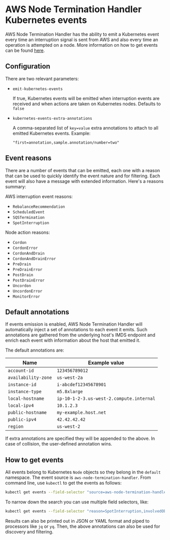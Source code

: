 # AWS Node Termination Handler Kubernetes events

AWS Node Termination Handler has the ability to emit a Kubernetes event every time an interruption signal is sent from AWS and also every time an operation is attempted on a node. More information on how to get events can be found [here](https://kubernetes.io/docs/tasks/debug-application-cluster/debug-application-introspection/).

## Configuration

There are two relevant parameters:

* `emit-kubernetes-events`

	If true, Kubernetes events will be emitted when interruption events are received and when actions are taken on Kubernetes nodes. Defaults to `false`

*  `kubernetes-events-extra-annotations`

	A comma-separated list of `key=value` extra annotations to attach to all emitted Kubernetes events. Example:
	
	`"first=annotation,sample.annotation/number=two"`

## Event reasons

There are a number of events that can be emitted, each one with a reason that can be used to quickly identify the event nature and for filtering. Each event will also have a message with extended information. Here's a reasons summary:

AWS interruption event reasons:

* `RebalanceRecommendation`
* `ScheduledEvent`
* `SQSTermination`
* `SpotInterruption`

Node action reasons:

* `Cordon`
* `CordonError`
* `CordonAndDrain`
* `CordonAndDrainError`
* `PreDrain`
* `PreDrainError`
* `PostDrain`
* `PostDrainError`
* `Uncordon`
* `UncordonError`
* `MonitorError`

## Default annotations

If events emission is enabled, AWS Node Termination Handler will automatically inject a set of annotations to each event it emits. Such annotations are gathered from the underlying host's IMDS endpoint and enrich each event with information about the host that emitted it.

The default annotations are:

Name | Example value
--- | ---
`account-id` | `123456789012` 
`availability-zone` | `us-west-2a`
`instance-id` | `i-abcdef12345678901`
`instance-type` | `m5.8xlarge`
`local-hostname` | `ip-10-1-2-3.us-west-2.compute.internal`
`local-ipv4` | `10.1.2.3`
`public-hostname` | `my-example.host.net`
`public-ipv4` | `42.42.42.42`
`region` | `us-west-2`

If extra annotations are specified they will be appended to the above. In case of collision, the user-defined annotation wins.

## How to get events

All events belong to Kubernetes `Node` objects so they belong in the `default` namespace. The event source is `aws-node-termination-handler`. From command line, use `kubectl` to get the events as follows:

```sh
kubectl get events --field-selector "source=aws-node-termination-handler"
```

To narrow down the search you can use multiple field selectors, like:

```sh
kubectl get events --field-selector "reason=SpotInterruption,involvedObject.name=ip-10-1-2-3.us-west-2.compute.internal"
```

Results can also be printed out in JSON or YAML format and piped to processors like `jq` or `yq`. Then, the above annotations can also be used for discovery and filtering.
